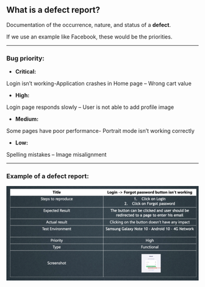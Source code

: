 
## **What is a defect report?**

Documentation of the occurrence, nature, and status of a **defect**.

If we use an example like Facebook, these would be the priorities.
___
### **Bug priority:**

* **Critical:** 

Login isn’t working-Application crashes in Home page – Wrong cart value

* **High:** 

Login page responds slowly – User is not able to add profile image

* **Medium:** 

Some pages have poor performance- Portrait mode isn’t working correctly

* **Low:** 

Spelling mistakes – Image misalignment

___

### **Example of a defect report:**

![**Defect report**](../../../images/istqb/fundamentals/def_report.png)
